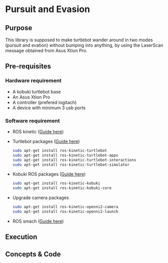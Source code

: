# Pursuit and Evasion

## Purpose
This library is supposed to make turtlebot wander around in two modes (pursuit and evation) without bumping into anything, by using the LaserScan message obtained from Asus Xtion Pro.

## Pre-requisites

### Hardware requirement
- A kobuki turtlebot base
- An Asus Xtion Pro
- A controller (prefered logitach)
- A device with minimum 3 usb ports

### Software requirement
- ROS kinetic ([Guide here](http://wiki.ros.org/kinetic/Installation/Ubuntu))

- Turtlebot  packages ([Guide here](http://wiki.ros.org/action/show/Robots/TurtleBot?action=show&redirect=TurtleBot))
  ```bash
  sudo apt-get install ros-kinetic-turtlebot
  sudo apt-get install ros-kinetic-turtlebot-apps
  sudo apt-get install ros-kinetic-turtlebot-interactions
  sudo apt-get install ros-kinetic-turtlebot-simulator
  ```
  
- Kobuki ROS packages ([Guide here](https://wiki.ros.org/kobuki/Tutorials/Installation))
  ```bash
  sudo apt-get install ros-kinetic-kobuki
  sudo apt-get install ros-kinetic-kobuki-core
  ```
  
- Upgrade camera packages
  ```bash
  sudo apt-get install ros-kinetic-openni2-camera
  sudo apt-get install ros-kinetic-openni2-launch
  ```
  
- ROS smach ([Guide here](http://wiki.ros.org/smach))

## Execution

## Concepts & Code
